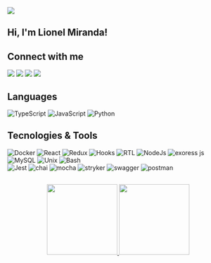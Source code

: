 ![](https://komarev.com/ghpvc/?username=lionelsu&color=red)

## Hi, I'm Lionel Miranda!

## Connect with me

<div align="left">
  <a href="#" target="_blank"><img src="https://img.shields.io/badge/YouTube-FF0000?style=for-the-badge&logo=youtube&logoColor=white"></a>
  <a href="https://www.instagram.com/pomumarts/" target="_blank"><img src="https://img.shields.io/badge/-Instagram-%23E4405F?style=for-the-badge&logo=instagram&logoColor=white"></a>
  <a href="mailto:contatolionelsu@gmail.com" target="_blank"><img src="https://img.shields.io/badge/-Gmail-%23333?style=for-the-badge&logo=gmail&logoColor=white"></a>
  <a href="https://www.linkedin.com/in/lionelsu/" target="_blank"><img src="https://img.shields.io/badge/-LinkedIn-%230077B5?style=for-the-badge&logo=linkedin&logoColor=white"></a>
</div>

## Languages
  ![TypeScript](https://img.shields.io/badge/-TypeScript-333333?style=for-the-badge&logo=TypeScript)
  ![JavaScript](https://img.shields.io/badge/-JavaScript-333333?style=for-the-badge&logo=javascript)
  ![Python](https://img.shields.io/badge/-Python-333333?style=for-the-badge&logo=python)

## Tecnologies & Tools
  ![Docker](https://img.shields.io/badge/-Docker-333333?style=for-the-badge&logo=docker)
  ![React](https://img.shields.io/badge/-React-333333?style=for-the-badge&logo=react)
  ![Redux](https://img.shields.io/badge/-Redux-333333?style=for-the-badge&logo=redux)
  ![Hooks](https://img.shields.io/badge/-hooks-333333?style=for-the-badge&logo=hooks)
  ![RTL](https://img.shields.io/badge/-RTL-333333?style=for-the-badge&logo=RTL)
  ![NodeJs](https://img.shields.io/badge/-NodeJs-333333?style=for-the-badge&logo=NodeJs)
  ![exoress js](https://img.shields.io/badge/-express-333333?style=for-the-badge&logo=express)
  ![MySQL](https://img.shields.io/badge/-MySQL-333333?style=for-the-badge&logo=MySQL)
  ![Unix](https://img.shields.io/badge/-Unix-333333?style=for-the-badge&logo=Unix)
  ![Bash](https://img.shields.io/badge/-Bash-333333?style=for-the-badge&logo=bash)
  <br>
  ![Jest](https://img.shields.io/badge/-Jest-333333?style=for-the-badge&logo=jest)
  ![chai](https://img.shields.io/badge/-chai-333333?style=for-the-badge&logo=chai)
  ![mocha](https://img.shields.io/badge/-mocha-333333?style=for-the-badge&logo=mocha)
  ![stryker](https://img.shields.io/badge/-stryker-333333?style=for-the-badge&logo=stryker)
  ![swagger](https://img.shields.io/badge/-swagger-333333?style=for-the-badge&logo=swagger)
  ![postman](https://img.shields.io/badge/-postman-333333?style=for-the-badge&logo=postman)
  
<!-- ## DevOps

  ![Git](https://img.shields.io/badge/-Git-333333?style=for-the-badge&logo=git)
  ![GitHub](https://img.shields.io/badge/-GitHub-333333?style=for-the-badge&logo=github)
  
## Dev Tools

  ![Visual Studio Code](https://img.shields.io/badge/-Visual%20Studio%20Code-333333?style=flat&logo=visual-studio-code&logoColor=007ACC)
  ![Eclipse](https://img.shields.io/badge/-Eclipse-333333?style=flat&logo=eclipse-ide&logoColor=2C2255)
  ![InteliJ](https://img.shields.io/badge/-IntelliJ%20IDEA-333333?style=flat&logo=intellij-idea&logoColor=007ACC)

## Tools & Other

  ![Ubuntu](https://img.shields.io/badge/-Ubuntu-333333?style=for-the-badge&logo=insomnia)
  ![Zoom](https://img.shields.io/badge/-Zoom-333333?style=for-the-badge&logo=zoom)
  ![Slack](https://img.shields.io/badge/-Slack-333333?style=for-the-badge&logo=slack)
  ![Notion](https://img.shields.io/badge/-Notion-333333?style=for-the-badge&logo=notion)
  ![Trello](https://img.shields.io/badge/-Trello-333333?style=for-the-badge&logo=trello) -->

##

<div align="center">
  <a href="https://github.com/lionelsu">
  <img height="160em" src="https://github-readme-stats.vercel.app/api?username=lionelsu&show_icons=true&theme=dracula&include_all_commits=true&count_private=true" />
  <img height="160em" src="https://github-readme-stats.vercel.app/api/top-langs/?username=lionelsu&layout=compact&langs_count=7&theme=dracula" />
</div>

##
